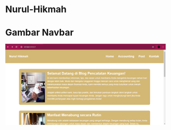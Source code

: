 # Nurul-Hikmah

# Gambar Navbar
![Gambar](https://github.com/hikmahhh/Nurul-Hikmah/blob/main/ss%20web/Gambar%201.png)

